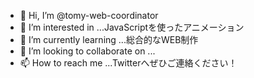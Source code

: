 - 👋 Hi, I’m @tomy-web-coordinator
- 👀 I’m interested in ...JavaScriptを使ったアニメーション
- 🌱 I’m currently learning ...総合的なWEB制作
- 💞️ I’m looking to collaborate on ...
- 📫 How to reach me ...Twitterへぜひご連絡ください！

<!---
tomy-web-coordinator/tomy-web-coordinator is a ✨ special ✨ repository because its `README.md` (this file) appears on your GitHub profile.
You can click the Preview link to take a look at your changes.
--->
